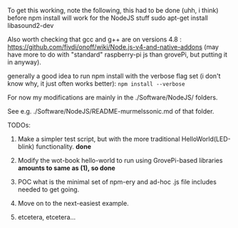 To get this working, note the following, this had to be done (uhh, i think) before npm install will work for the NodeJS stuff
sudo apt-get install libasound2-dev

Also worth checking that gcc and g++ are on versions 4.8 :
https://github.com/fivdi/onoff/wiki/Node.js-v4-and-native-addons
(may have more to do with "standard" raspberry-pi js than grovePi, but putting it in anyway).

generally a good idea to run npm install with the verbose flag set (i don't know why, it just often works better):
```npm install --verbose```

For now my modifications are mainly in the ./Software/NodeJS/ folders. 

See e.g. ./Software/NodeJS/README-murmelssonic.md of that folder.

TODOs:

1. Make a simpler test script, but with the more traditional HelloWorld(LED-blink) functionality. **done**

2. Modify the wot-book hello-world to run using GrovePi-based libraries **amounts to same as (1), so done**

3. POC what is the minimal set of npm-ery and ad-hoc .js file includes needed to get going.

4. Move on to the next-easiest example.

5. etcetera, etcetera...
